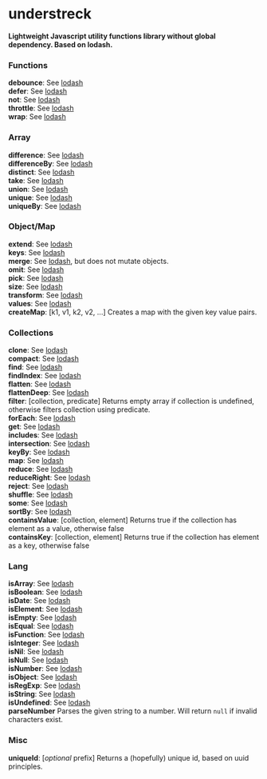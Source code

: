 # understreck

**Lightweight Javascript utility functions library without global dependency. Based on lodash.**

### Functions
**debounce**: See [lodash](http://lodash.com/docs/4.17.15#debounce)  
**defer**: See [lodash](http://lodash.com/docs/4.17.15#defer)  
**not**: See [lodash](http://lodash.com/docs/4.17.15#negate)  
**throttle**: See [lodash](http://lodash.com/docs/4.17.15#throttle)  
**wrap**: See [lodash](http://lodash.com/docs/4.17.15#wrap)

### Array
**difference**: See [lodash](http://lodash.com/docs/4.17.15#difference)  
**differenceBy**: See [lodash](http://lodash.com/docs/4.17.15#differenceBy)  
**distinct**: See [lodash](http://lodash.com/docs/4.17.15#uniq)  
**take**: See [lodash](http://lodash.com/docs/4.17.15#take)  
**union**: See [lodash](http://lodash.com/docs/4.17.15#union)  
**unique**: See [lodash](http://lodash.com/docs/4.17.15#uniq)  
**uniqueBy**: See [lodash](http://lodash.com/docs/4.17.15#uniqBy)  

### Object/Map
**extend**: See [lodash](http://lodash.com/docs/4.17.15#assignIn)  
**keys**: See [lodash](http://lodash.com/docs/4.17.15#keys)  
**merge**: See [lodash](http://lodash.com/docs/4.17.15#merge), but does not mutate objects.  
**omit**: See [lodash](http://lodash.com/docs/4.17.15#omit)  
**pick**: See [lodash](http://lodash.com/docs/4.17.15#pick)  
**size**: See [lodash](http://lodash.com/docs/4.17.15#size)  
**transform**: See [lodash](http://lodash.com/docs/4.17.15#transform)  
**values**: See [lodash](http://lodash.com/docs/4.17.15#values)  
**createMap**: [k1, v1, k2, v2, ...] Creates a map with the given key value pairs.

###  Collections
**clone**: See [lodash](http://lodash.com/docs/4.17.15#cloneDeep)  
**compact**: See [lodash](http://lodash.com/docs/4.17.15#compact)  
**find**: See [lodash](http://lodash.com/docs/4.17.15#find)  
**findIndex**: See [lodash](http://lodash.com/docs/4.17.15#findIndex)  
**flatten**: See [lodash](http://lodash.com/docs/4.17.15#flatten)  
**flattenDeep**: See [lodash](http://lodash.com/docs/4.17.15#flattenDeep)  
**filter**: [collection, predicate] Returns empty array if collection is undefined, otherwise filters collection using predicate.  
**forEach**: See [lodash](http://lodash.com/docs/4.17.15#forEach)  
**get**: See [lodash](http://lodash.com/docs/4.17.15#get)  
**includes**: See [lodash](http://lodash.com/docs/4.17.15#includes)  
**intersection**: See [lodash](http://lodash.com/docs/4.17.15#intersection)  
**keyBy**: See [lodash](http://lodash.com/docs/4.17.15#keyBy)  
**map**: See [lodash](http://lodash.com/docs/4.17.15#map)    
**reduce**: See [lodash](http://lodash.com/docs/4.17.15#reduce)  
**reduceRight**: See [lodash](http://lodash.com/docs/4.17.15#reduceRight)  
**reject**: See [lodash](http://lodash.com/docs/4.17.15#reject)  
**shuffle**: See [lodash](http://lodash.com/docs/4.17.15#shuffle)  
**some**: See [lodash](http://lodash.com/docs/4.17.15#some)  
**sortBy**: See [lodash](http://lodash.com/docs/4.17.15#sortBy)  
**containsValue**: \[collection, element\] Returns true if the collection has element as a value, otherwise false   
**containsKey**: \[collection, element\] Returns true if the collection has element as a key, otherwise false  

### Lang
**isArray**: See [lodash](http://lodash.com/docs/4.17.15#isArray)  
**isBoolean**: See [lodash](http://lodash.com/docs/4.17.15#isBoolean)  
**isDate**: See [lodash](http://lodash.com/docs/4.17.15#isDate)  
**isElement**: See [lodash](http://lodash.com/docs/4.17.15#isElement)  
**isEmpty**: See [lodash](http://lodash.com/docs/4.17.15#isEmpty)  
**isEqual**: See [lodash](http://lodash.com/docs/4.17.15#isEqual)  
**isFunction**: See [lodash](http://lodash.com/docs/4.17.15#isFunction)  
**isInteger**: See [lodash](http://lodash.com/docs/4.17.15#isInteger)  
**isNil**: See [lodash](http://lodash.com/docs/4.17.15#isNil)  
**isNull**: See [lodash](http://lodash.com/docs/4.17.15#isNull)  
**isNumber**: See [lodash](http://lodash.com/docs/4.17.15#isFinite)  
**isObject**: See [lodash](http://lodash.com/docs/4.17.15#isObject)  
**isRegExp**: See [lodash](http://lodash.com/docs/4.17.15#isRegExp)  
**isString**: See [lodash](http://lodash.com/docs/4.17.15#isString)  
**isUndefined**: See [lodash](http://lodash.com/docs/4.17.15#isUndefined)  
**parseNumber**  Parses the given string to a number. Will return `null` if invalid characters exist.

### Misc
**uniqueId**: \[*optional* prefix\] Returns a (hopefully) unique id, based on uuid principles.
